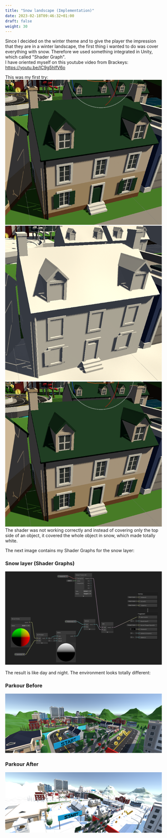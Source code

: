 ```yaml
---
title: "Snow landscape (Implementation)"
date: 2023-02-18T09:46:32+01:00
draft: false
weight: 30
---
```


Since I decided on the winter theme and to give the player the impression that they are in a winter landscape, 
the first thing i wanted to do was cover everything with snow. 
Therefore we used something integrated in Unity, which called "Shader Graph". <br>
I have oriented myself on this youtube video from Brackeys: https://youtu.be/IC9g5hlfV6o

This was my first try:
![snow layer house before](https://raw.githubusercontent.com/Lithanel/Lithanel_page/master/images/snow_layer/house_before.png)
![snow layer house after](https://raw.githubusercontent.com/Lithanel/Lithanel_page/master/images/snow_layer/house_after.png)
![snow layer house befor](https://raw.githubusercontent.com/Lithanel/Lithanel_page/master/images/snow_layer/house_before.png)
The shader was not working correctly and instead of covering only the top side of an object, it covered the whole object in snow, which made totally white.

The next image contains my Shader Graphs for the snow layer:

### Snow layer (Shader Graphs)

![snow layer shader graphs](https://raw.githubusercontent.com/Lithanel/Lithanel_page/master/images/snow_layer/snow_layer.png)




The result is like day and night. The environment looks totally different:

### Parkour Before

![snow layer before](https://raw.githubusercontent.com/Lithanel/Lithanel_page/master/images/snow_layer/before.png)

### Parkour After

![snow layer after](https://raw.githubusercontent.com/Lithanel/Lithanel_page/master/images/snow_layer/after.png)